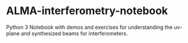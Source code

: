 # ALMA-interferometry-notebook
Python 3 Notebook with demos and exercises for understanding the uv-plane and synthesized beams for interferometers.
